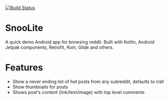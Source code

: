 [![Build Status](https://app.bitrise.io/app/582e9b7336f75476/status.svg?token=sCeU-VKHpo20mTaGNouAmw)](https://app.bitrise.io/app/582e9b7336f75476)

# SnooLite
A quick demo Android app for browsing reddit. Built with Kotlin, Android Jetpak components, Retrofit, Koin, Glide and others.

# Features
* Show a never ending list of hot posts from any subreddit, defaults to r/all
* Show thumbnails for posts
* Shows post's content (link/text/image) with top level comments
